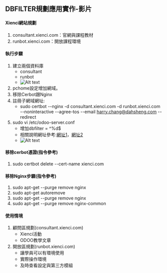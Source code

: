 ## DBFILTER規劃應用實作-影片
#### Xienci網站規劃
1. consultant.xienci.com：官網與課程教材
2. runbot.xienci.com：開放課程環境

#### 執行步驟
1. 建立兩個資料庫
   + consultant
   + runbot
   + ![Alt text](https://github.com/ksharry/odoo-repository/blob/main/pic/C1301.png?raw=true)
2. pchome設定增加網域。
3. 移除Cerbot跟Nginx
4. 註冊子網域網址:
   + sudo certbot --nginx -d consultant.xienci.com -d runbot.xienci.com --noninteractive --agree-tos --email harry.chang@dahsheng.com --redirect
3. sudo vi /etc/odoo-server.conf
   + 增加dbfilter = ^%d$
   + 相關說明網址參考:[網址1](https://richsoda.com/blog/odoo-1/post/hostname-14)，[網址2](https://trobz.com/blog/odoo-4/post/all-you-need-to-know-about-db-filtering-in-odoo-16)
   + ![Alt text](https://github.com/ksharry/odoo-repository/blob/main/pic/C1302.png?raw=true)

#### 移除cerbot憑證(指令參考)
1. sudo certbot delete --cert-name xienci.com

#### 移除Nginx步驟(指令參考)
1. sudo apt-get --purge remove nginx
2. sudo apt-get autoremove
3. sudo apt-get --purge remove nginx
4. sudo apt-get --purge remove nginx-common

#### 使用情境
1. 顧問區規劃(consultant.xienci.com)
   + Xienci活動
   + ODOO教學文章
2. 開放區規劃(runbot.xienci.com)
   + 讓學員可以有環境使用
   + 實際操作環境
   + 及時查看設定與第三方模組

